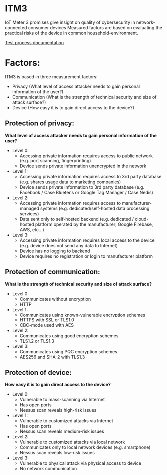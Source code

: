 # ITM3
IoT Meter 3 promises give insight on quality of cybersecurity in network-connected consumer devices
Measured factors are based on evaluating the practical risks of the device in common household-environment.

[Test process documentation](Test_process.md)

# Factors:
ITM3 is based in three measurement factors:
* Privacy (What level of access attacker needs to gain personal information of the user?)
* Communication (What is the strength of technical security and size of attack surface?)
* Device (How easy it is to gain direct access to the device?)

## Protection of privacy:
**What level of access attacker needs to gain personal information of the user?**
* Level 0: 
	* Accessing private information requires access to public network (e.g. port scanning, fingerprinting)
	* Device sends private information unencrypted in the network
* Level 1:
	* Accessing private information requires access to 3rd party database (e.g. shares usage data to marketing companies)
	* Device sends private information to 3rd party database (e.g. Facebook / Case Bluetens or Google Tag Manager / Case Nedis)
* Level 2:
	* Accessing private information requires access to manufacturer-managed systems (e.g. dedicated/self-hosted data processing services)
	* Data sent only to self-hosted backend (e.g. dedicated / cloud-hosted platform operated by the manufacturer; Google Firebase, AWS, etc...)
* Level 3:
	* Accessing private information requires local access to the device (e.g. device does not send any data to Internet)
	* Device has no logging to backend
	* Device requires no registration or login to manufacturer platform
## Protection of communication:
**What is the strength of technical security and size of attack surface?**
* Level 0:
	* Communicates without encryption
	* HTTP
* Level 1:
	* Communicates using known-vulnerable encryption schemes
	* HTTPS with SSL or TLS1.0
	* CBC-mode used with AES
* Level 2:
	* Communicates using good encryption schemes
	* TLS1.2 or TLS1.3
* Level 3:
	* Communicates using PQC encryption schemes
	* AES256 and SHA-2 with TLS1.3
## Protection of device:
**How easy it is to gain direct access to the device?**
* Level 0:
	* Vulnerable to mass-scanning via Internet
	* Has open ports
	* Nessus scan reveals high-risk issues
* Level 1:
	* Vulnerable to customized attacks via Internet
	* Has open ports
	* Nessus scan reveals medium-risk issues
* Level 2:
	* Vulnerable to customized attacks via local network
	* Communicates only to local network devices (e.g. smartphone)
	* Nessus scan reveals low-risk issues
* Level 3:
	* Vulnerable to physical attack via physical access to device
	* No network communication
